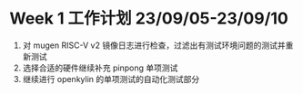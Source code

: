 # Week 1 工作计划 23/09/05-23/09/10

1. 对 mugen RISC-V v2 镜像日志进行检查，过滤出有测试环境问题的测试并重新测试
2. 选择合适的硬件继续补充 pinpong 单项测试
3. 继续进行 openkylin 的单项测试的自动化测试部分
